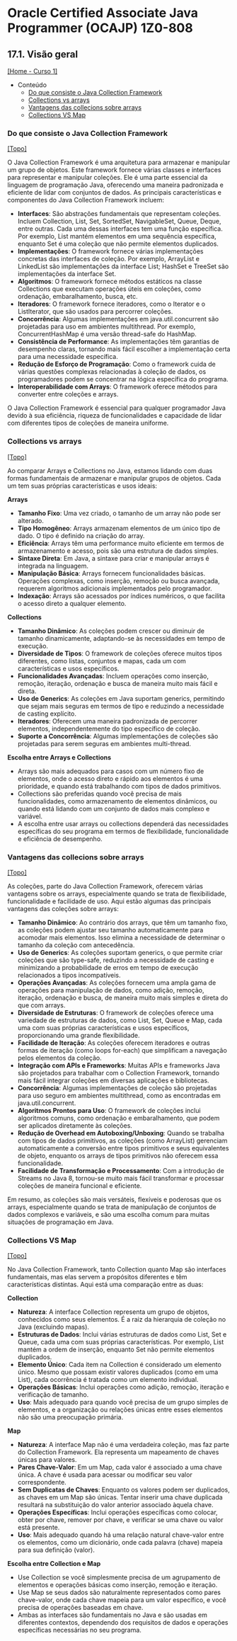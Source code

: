 # Oracle Certified Associate Java Programmer (OCAJP) 1Z0-808

## 17.1. Visão geral
[[Home - Curso 1]](../../README.md#curso-1)<br />

- Conteúdo
  - [Do que consiste o Java Collection Framework](#do-que-consiste-o-java-collection-framework)
  - [Collections vs arrays](#collections-vs-arrays)
  - [Vantagens das collecions sobre arrays](#vantagens-das-collecions-sobre-arrays)
  - [Collections VS Map](#collections-vs-map)

### Do que consiste o Java Collection Framework
[[Topo]](#)<br />

O Java Collection Framework é uma arquitetura para armazenar e manipular um grupo de objetos. Este framework fornece várias classes e interfaces para representar e manipular coleções. Ele é uma parte essencial da linguagem de programação Java, oferecendo uma maneira padronizada e eficiente de lidar com conjuntos de dados. As principais características e componentes do Java Collection Framework incluem:

- **Interfaces**: São abstrações fundamentais que representam coleções. Incluem Collection, List, Set, SortedSet, NavigableSet, Queue, Deque, entre outras. Cada uma dessas interfaces tem uma função específica. Por exemplo, List mantém elementos em uma sequência específica, enquanto Set é uma coleção que não permite elementos duplicados.
- **Implementações**: O framework fornece várias implementações concretas das interfaces de coleção. Por exemplo, ArrayList e LinkedList são implementações da interface List; HashSet e TreeSet são implementações da interface Set.
- **Algoritmos**: O framework fornece métodos estáticos na classe Collections que executam operações úteis em coleções, como ordenação, embaralhamento, busca, etc.
- **Iteradores**: O framework fornece iteradores, como o Iterator e o ListIterator, que são usados para percorrer coleções.
- **Concorrência**: Algumas implementações em java.util.concurrent são projetadas para uso em ambientes multithread. Por exemplo, ConcurrentHashMap é uma versão thread-safe do HashMap.
- **Consistência de Performance**: As implementações têm garantias de desempenho claras, tornando mais fácil escolher a implementação certa para uma necessidade específica.
- **Redução de Esforço de Programação**: Como o framework cuida de várias questões complexas relacionadas à coleção de dados, os programadores podem se concentrar na lógica específica do programa.
- **Interoperabilidade com Arrays**: O framework oferece métodos para converter entre coleções e arrays.

O Java Collection Framework é essencial para qualquer programador Java devido à sua eficiência, riqueza de funcionalidades e capacidade de lidar com diferentes tipos de coleções de maneira uniforme.

### Collections vs arrays
[[Topo]](#)<br />

Ao comparar Arrays e Collections no Java, estamos lidando com duas formas fundamentais de armazenar e manipular grupos de objetos. Cada um tem suas próprias características e usos ideais:

**Arrays**

- **Tamanho Fixo**: Uma vez criado, o tamanho de um array não pode ser alterado.
- **Tipo Homogêneo**: Arrays armazenam elementos de um único tipo de dado. O tipo é definido na criação do array.
- **Eficiência**: Arrays têm uma performance muito eficiente em termos de armazenamento e acesso, pois são uma estrutura de dados simples.
- **Sintaxe Direta**: Em Java, a sintaxe para criar e manipular arrays é integrada na linguagem.
- **Manipulação Básica**: Arrays fornecem funcionalidades básicas. Operações complexas, como inserção, remoção ou busca avançada, requerem algoritmos adicionais implementados pelo programador.
- **Indexação**: Arrays são acessados por índices numéricos, o que facilita o acesso direto a qualquer elemento.

**Collections**

- **Tamanho Dinâmico**: As coleções podem crescer ou diminuir de tamanho dinamicamente, adaptando-se às necessidades em tempo de execução.
- **Diversidade de Tipos**: O framework de coleções oferece muitos tipos diferentes, como listas, conjuntos e mapas, cada um com características e usos específicos.
- **Funcionalidades Avançadas**: Incluem operações como inserção, remoção, iteração, ordenação e busca de maneira muito mais fácil e direta.
- **Uso de Generics**: As coleções em Java suportam generics, permitindo que sejam mais seguras em termos de tipo e reduzindo a necessidade de casting explícito.
- **Iteradores**: Oferecem uma maneira padronizada de percorrer elementos, independentemente do tipo específico de coleção.
- **Suporte a Concorrência**: Algumas implementações de coleções são projetadas para serem seguras em ambientes multi-thread.

**Escolha entre Arrays e Collections**

- Arrays são mais adequados para casos com um número fixo de elementos, onde o acesso direto e rápido aos elementos é uma prioridade, e quando está trabalhando com tipos de dados primitivos.
- Collections são preferidas quando você precisa de mais funcionalidades, como armazenamento de elementos dinâmicos, ou quando está lidando com um conjunto de dados mais complexo e variável.
- A escolha entre usar arrays ou collections dependerá das necessidades específicas do seu programa em termos de flexibilidade, funcionalidade e eficiência de desempenho.

### Vantagens das collecions sobre arrays
[[Topo]](#)<br />

As coleções, parte do Java Collection Framework, oferecem várias vantagens sobre os arrays, especialmente quando se trata de flexibilidade, funcionalidade e facilidade de uso. Aqui estão algumas das principais vantagens das coleções sobre arrays:

- **Tamanho Dinâmico**: Ao contrário dos arrays, que têm um tamanho fixo, as coleções podem ajustar seu tamanho automaticamente para acomodar mais elementos. Isso elimina a necessidade de determinar o tamanho da coleção com antecedência.
- **Uso de Generics**: As coleções suportam generics, o que permite criar coleções que são type-safe, reduzindo a necessidade de casting e minimizando a probabilidade de erros em tempo de execução relacionados a tipos incompatíveis.
- **Operações Avançadas**: As coleções fornecem uma ampla gama de operações para manipulação de dados, como adição, remoção, iteração, ordenação e busca, de maneira muito mais simples e direta do que com arrays.
- **Diversidade de Estruturas**: O framework de coleções oferece uma variedade de estruturas de dados, como List, Set, Queue e Map, cada uma com suas próprias características e usos específicos, proporcionando uma grande flexibilidade.
- **Facilidade de Iteração**: As coleções oferecem iteradores e outras formas de iteração (como loops for-each) que simplificam a navegação pelos elementos da coleção.
- **Integração com APIs e Frameworks**: Muitas APIs e frameworks Java são projetados para trabalhar com o Collection Framework, tornando mais fácil integrar coleções em diversas aplicações e bibliotecas.
- **Concorrência**: Algumas implementações de coleção são projetadas para uso seguro em ambientes multithread, como as encontradas em java.util.concurrent.
- **Algoritmos Prontos para Uso**: O framework de coleções inclui algoritmos comuns, como ordenação e embaralhamento, que podem ser aplicados diretamente às coleções.
- **Redução de Overhead em Autoboxing/Unboxing**: Quando se trabalha com tipos de dados primitivos, as coleções (como ArrayList<Integer>) gerenciam automaticamente a conversão entre tipos primitivos e seus equivalentes de objeto, enquanto os arrays de tipos primitivos não oferecem essa funcionalidade.
- **Facilidade de Transformação e Processamento**: Com a introdução de Streams no Java 8, tornou-se muito mais fácil transformar e processar coleções de maneira funcional e eficiente.

Em resumo, as coleções são mais versáteis, flexíveis e poderosas que os arrays, especialmente quando se trata de manipulação de conjuntos de dados complexos e variáveis, e são uma escolha comum para muitas situações de programação em Java.

### Collections VS Map
[[Topo]](#)<br />

No Java Collection Framework, tanto Collection quanto Map são interfaces fundamentais, mas elas servem a propósitos diferentes e têm características distintas. Aqui está uma comparação entre as duas:

**Collection**

- **Natureza**: A interface Collection representa um grupo de objetos, conhecidos como seus elementos. É a raiz da hierarquia de coleção no Java (excluindo mapas).
- **Estruturas de Dados**: Inclui várias estruturas de dados como List, Set e Queue, cada uma com suas próprias características. Por exemplo, List mantém a ordem de inserção, enquanto Set não permite elementos duplicados.
- **Elemento Único**: Cada item na Collection é considerado um elemento único. Mesmo que possam existir valores duplicados (como em uma List), cada ocorrência é tratada como um elemento individual.
- **Operações Básicas**: Inclui operações como adição, remoção, iteração e verificação de tamanho.
- **Uso**: Mais adequado para quando você precisa de um grupo simples de elementos, e a organização ou relações únicas entre esses elementos não são uma preocupação primária.

**Map**

- **Natureza**: A interface Map não é uma verdadeira coleção, mas faz parte do Collection Framework. Ela representa um mapeamento de chaves únicas para valores.
- **Pares Chave-Valor**: Em um Map, cada valor é associado a uma chave única. A chave é usada para acessar ou modificar seu valor correspondente.
- **Sem Duplicatas de Chaves**: Enquanto os valores podem ser duplicados, as chaves em um Map são únicas. Tentar inserir uma chave duplicada resultará na substituição do valor anterior associado àquela chave.
- **Operações Específicas**: Inclui operações específicas como colocar, obter por chave, remover por chave, e verificar se uma chave ou valor está presente.
- **Uso**: Mais adequado quando há uma relação natural chave-valor entre os elementos, como um dicionário, onde cada palavra (chave) mapeia para sua definição (valor).

**Escolha entre Collection e Map**

- Use Collection se você simplesmente precisa de um agrupamento de elementos e operações básicas como inserção, remoção e iteração.
- Use Map se seus dados são naturalmente representados como pares chave-valor, onde cada chave mapeia para um valor específico, e você precisa de operações baseadas em chave.
- Ambas as interfaces são fundamentais no Java e são usadas em diferentes contextos, dependendo dos requisitos de dados e operações específicas necessárias no seu programa.

